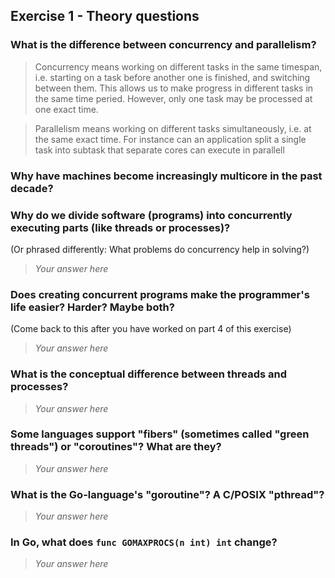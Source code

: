 Exercise 1 - Theory questions
-----------------------------
 
 ### What is the difference between concurrency and parallelism?
 > Concurrency means working on different tasks in the same timespan, i.e. starting on a task before another one is finished, and switching between them.
 This allows us to make progress in different tasks in the same time peried. However, only one task may be processed at one exact time.
 
 > Parallelism means working on different tasks simultaneously, i.e. at the same exact time. For instance can an application split a single task into subtask that separate
 cores can execute in parallell
 
 ### Why have machines become increasingly multicore in the past decade?
 > 
 
 ### Why do we divide software (programs) into concurrently executing parts (like threads or processes)?
 (Or phrased differently: What problems do concurrency help in solving?)
 > *Your answer here*
 
 ### Does creating concurrent programs make the programmer's life easier? Harder? Maybe both?
 (Come back to this after you have worked on part 4 of this exercise)
 > *Your answer here*
 
 ### What is the conceptual difference between threads and processes?
 > *Your answer here*
 
 ### Some languages support "fibers" (sometimes called "green threads") or "coroutines"? What are they?
 > *Your answer here*
 
 ### What is the Go-language's "goroutine"? A C/POSIX "pthread"?
 > *Your answer here*
 
 ### In Go, what does `func GOMAXPROCS(n int) int` change? 
 > *Your answer here*



 
 
 
 

